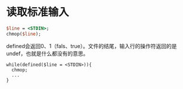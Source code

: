 # 读取标准输入
``` perl
$line = <STDIN>;
chmop($line);
```
defined会返回0、1（fals、true）。文件的结尾，输入行的操作符返回的是undef，也就是什么都没有的意思。
```
while(defined($line = <STDIN>)){
  chmop;
  ...
}
```

